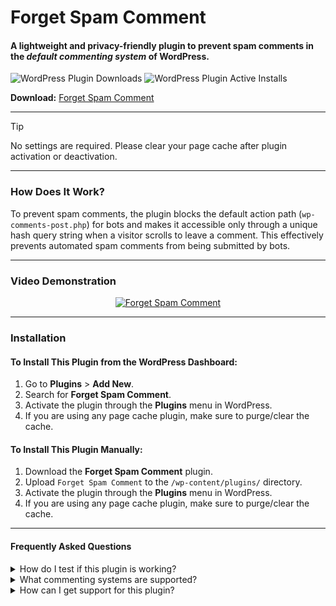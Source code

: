 # Forget Spam Comment

#### A lightweight and privacy-friendly plugin to prevent spam comments in the *default commenting system* of WordPress.

![WordPress Plugin Downloads](https://img.shields.io/wordpress/plugin/dd/forget-spam-comment?&color=00796b&style=for-the-badge&labelColor=da3900&cacheSeconds=300) ![WordPress Plugin Active Installs](https://img.shields.io/wordpress/plugin/installs/forget-spam-comment?style=for-the-badge&labelColor=da3900&cacheSeconds=300&&color=00796b)

**Download:** [Forget Spam Comment](https://wordpress.org/plugins/forget-spam-comment/)

---

> [!TIP]
> No settings are required. Please clear your page cache after plugin activation or deactivation.

---

### How Does It Work?
To prevent spam comments, the plugin blocks the default action path (`wp-comments-post.php`) for bots and makes it accessible only through a unique hash query string when a visitor scrolls to leave a comment. This effectively prevents automated spam comments from being submitted by bots.

---

### Video Demonstration

<div align="center">
  <a href="https://www.youtube.com/watch?v=uwIfk08GSwk">
    <img src="https://i.imgur.com/RhxL0Ba.png" alt="Forget Spam Comment" />
  </a>
</div>

---

### Installation 

#### To Install This Plugin from the WordPress Dashboard:
1. Go to **Plugins** > **Add New**.
2. Search for **Forget Spam Comment**.
3. Activate the plugin through the **Plugins** menu in WordPress.
4. If you are using any page cache plugin, make sure to purge/clear the cache.

#### To Install This Plugin Manually:
1. Download the **Forget Spam Comment** plugin.
2. Upload `Forget Spam Comment` to the `/wp-content/plugins/` directory.
3. Activate the plugin through the **Plugins** menu in WordPress.
4. If you are using any page cache plugin, make sure to purge/clear the cache.

---

#### Frequently Asked Questions

<details>
<summary>How do I test if this plugin is working?</summary>


Go to any post where comments are enabled and try to post a comment. If the comment is posted successfully, everything is working fine. If you see error 400, you may have forgotten to clear the page cache after plugin activation. If you are still unable to post a comment and the page just reloads, it means your theme uses a different comment form ID that is not supported by this plugin. Please create a support topic with your site URL, and I will assist you.

</details>

<details>
<summary>What commenting systems are supported?</summary>


This plugin is designed to work only with the default commenting system of WordPress. Other commenting systems like Disqus, JetPack Comments, and wpDiscuz are not supported.

</details>

<details>
<summary>How can I get support for this plugin?</summary>


Please allow me a chance to look into your problem by [opening a support topic](https://wordpress.org/support/plugin/forget-spam-comment/). I will respond within 24 hours.

</details>
